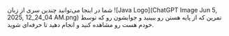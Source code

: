 شما در اینجا می‌توانید چندین سری از زبان ![Java Logo](ChatGPT Image Jun 5, 2025, 12_24_04 AM.png) تمرین که از پایه هستن رو ببینید و جوابشون رو که توسط خودم هست رو مشاهده کنید و انجام دهید تا حرفه‌ای شوید.
